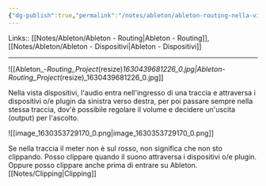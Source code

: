 ```yaml
---
{"dg-publish":true,"permalink":"/notes/ableton/ableton-routing-nella-vista-dispositivi/","tags":["type/note"]}
---
```


Links:: [[Notes/Ableton/Ableton - Routing\|Ableton - Routing]], [[Notes/Ableton/Ableton - Dispositivi\|Ableton - Dispositivi]]

---
![[Ableton_-_Routing_Project_(resize)_1630439681226_0.jpg\|Ableton_-_Routing_Project_(resize)_1630439681226_0.jpg]]

Nella vista dispositivi, l'audio entra nell'ingresso di una traccia e attraversa i dispositivi o/e plugin da sinistra verso destra, per poi passare sempre nella stessa traccia, dov'è possibile regolare il volume e decidere un'uscita (output) per l'ascolto.

![[image_1630353729170_0.png\|image_1630353729170_0.png]]

Se nella traccia il meter non è sul rosso, non significa che non sto clippando. 
Posso clippare quando il suono attraversa i dispositivi o/e plugin. Oppure posso clippare anche prima di entrare su Ableton. [[Notes/Clipping\|Clipping]]



